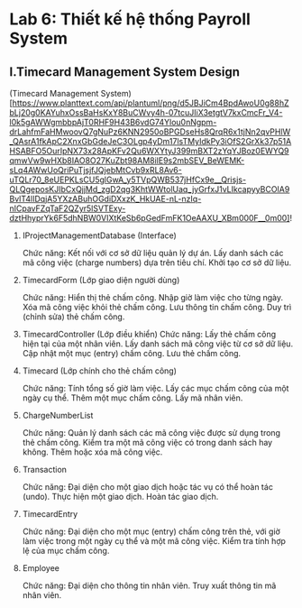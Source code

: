 # Lab 6: Thiết kế hệ thống Payroll System

## I.Timecard Management System Design

(Timecard Management System)[https://www.planttext.com/api/plantuml/png/d5JBJiCm4BpdAwoU0g88hZbLj20g0KAYuhxOssBaHsKxY8BuCWvy4h-07tcuJIiX3etgtV7kxCmcFr_V4-l0k5gAWWgmbbpAjT0RHF9H43B6vdG74Ylou0nNgpm-drLahfmFaHMwoovQ7gNuPz6KNN2950oBPGDseHs8QrqR6x1tjNn2qvPHlW_QAsrA1fkApC2XnxGbGdeJeC3OLgp4yDm17lsTMyIdkPy3iOfS2GrXk37p51AHSABFO5OurIpNX73x28ApKFv2Qu6WXYtyJ399mBXT2zYqYJBoz0EWYQ9qmwVw9wHXb8IAO8O27KuZbt98AM8ilE9s2mbSEV_BeWEMK-sLq4AWwUoQriPuTjsjfJQjebMtCvb9xRL8Av6-uTQLr70_8eUEPKLsCU5glGwA_y5TVpQWB537jHfCx9e__Qrisjs-QLQgeposKJIbCxQjjMd_zgD2qg3KhtWWtolUaq_jyGrfxJ1vLIkcapyyBCOIA9BvlT4lIDqjA5YXzABuhOGdiDXxzK_HkUAE-nL-nzIq-nICpavFZqTaF2QZyr5lSVTExy-dztHhyprYk6F5dhNBW0VIXtKeSb6pGedFmFK1OeAAXU_XBm000F__0m00]!

1. IProjectManagementDatabase (Interface)

   Chức năng:
    Kết nối với cơ sở dữ liệu quản lý dự án.
    Lấy danh sách các mã công việc (charge numbers) dựa trên tiêu chí.
    Khởi tạo cơ sở dữ liệu.
   
2. TimecardForm (Lớp giao diện người dùng)

   Chức năng:
    Hiển thị thẻ chấm công.
    Nhập giờ làm việc cho từng ngày.
    Xóa mã công việc khỏi thẻ chấm công.
    Lưu thông tin chấm công.
    Duy trì (chỉnh sửa) thẻ chấm công.
   
3. TimecardController (Lớp điều khiển)
    Chức năng:
    Lấy thẻ chấm công hiện tại của một nhân viên.
    Lấy danh sách mã công việc từ cơ sở dữ liệu.
    Cập nhật một mục (entry) chấm công.
    Lưu thẻ chấm công.
   
4. Timecard (Lớp chính cho thẻ chấm công)

   Chức năng:
    Tính tổng số giờ làm việc.
    Lấy các mục chấm công của một ngày cụ thể.
    Thêm một mục chấm công.
    Lấy mã nhân viên.
   
5. ChargeNumberList

   Chức năng:
    Quản lý danh sách các mã công việc được sử dụng trong thẻ chấm công.
    Kiểm tra một mã công việc có trong danh sách hay không.
    Thêm hoặc xóa mã công việc.
   
6. Transaction

   Chức năng:
    Đại diện cho một giao dịch hoặc tác vụ có thể hoàn tác (undo).
    Thực hiện một giao dịch.
    Hoàn tác giao dịch.
   
7. TimecardEntry

    Chức năng:
    Đại diện cho một mục (entry) chấm công trên thẻ, với giờ làm việc trong một ngày cụ thể và một mã công việc.
    Kiểm tra tính hợp lệ của mục chấm công.
   
8. Employee

    Chức năng:
    Đại diện cho thông tin nhân viên.
    Truy xuất thông tin mã nhân viên.
